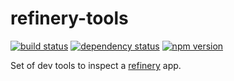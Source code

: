 # refinery-tools


[![build status](https://img.shields.io/travis/Platane/refinery-tools.svg?style=flat-square)](https://travis-ci.org/Platane/refinery-tools)
[![dependency status](https://img.shields.io/david/Platane/refinery-tools.svg?style=flat-square)](https://david-dm.org/platane/refinery-tools)
[![npm version](https://img.shields.io/npm/v/refinery-tools.svg?style=flat-square)](https://www.npmjs.com/package/refinery-tools)

Set of dev tools to inspect a [refinery](https://github.com/Platane/refinery) app.
